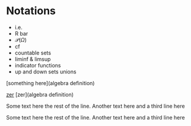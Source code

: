 # Notations
* i.e.
* R bar
* $\mathcal{P}(\Omega)$
* cf
* countable sets
* liminf & limsup
* indicator functions
* up and down sets unions

[something here](algebra definition)

[zer](sigma)
[zer](algebra definition)

Some text here the rest of the line.
Another text here
and a third line here

Some text here [](oirjzlejr   ) the rest of the line.
Another text here
and a third line here
